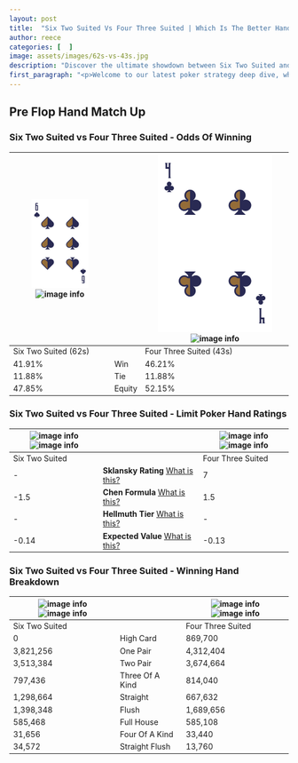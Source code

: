 ```yaml
---
layout: post
title:  "Six Two Suited Vs Four Three Suited | Which Is The Better Hand In Poker? A Complete Guide"
author: reece
categories: [  ]
image: assets/images/62s-vs-43s.jpg
description: "Discover the ultimate showdown between Six Two Suited and Four Three Suited in poker! Uncover the odds, strategies, and scenarios where one hand triumphs over the other. Get ready to up your poker game with this thrilling analysis."
first_paragraph: "<p>Welcome to our latest poker strategy deep dive, where we're pitting two distinct hands against each other in a high-stakes showdown: Six Two Suited vs Four Three Suited.</p><p>In the dynamic world of poker, every decision counts, and knowing which hand holds the upper hand is key to your success at the table.</p><p>In this article, we'll dissect these two hands, explore the scenarios where one dominates the other, and equip you with the knowledge to make strategic choices that can tip the odds in your favor.</p><p>Get ready to unravel the intriguing dynamics of these poker hands and elevate your game to new heights.</p>"
---
```




[comment]: # (sp0)

## Pre Flop Hand Match Up

<div class="table hand-ratings" markdown="1"> 



### Six Two Suited vs Four Three Suited - Odds Of Winning


    
| ![image info](assets/images/hand1/6.png) ![image info](assets/images/hand1/2s.png) |  | ![image info](assets/images/hand2/4.png) ![image info](assets/images/hand2/3s.png) |
| -------- | -------- | -------- |
| Six Two Suited (62s) |  | Four Three Suited (43s) |
| 41.91% | Win | 46.21% |
| 11.88% | Tie | 11.88% |
| 47.85% | Equity | 52.15% |




[comment]: # (sp1)



### Six Two Suited vs Four Three Suited - Limit Poker Hand Ratings


    
| ![image info](https://www.riverpairs.com/assets/images/hand1/6.png) ![image info](https://www.riverpairs.com/assets/images/hand1/2s.png) |  | ![image info](https://www.riverpairs.com/assets/images/hand2/4.png) ![image info](https://www.riverpairs.com/assets/images/hand2/3s.png) |
| -------- | -------- | -------- |
| Six Two Suited |  | Four Three Suited |
| - | **Sklansky Rating** [What is this?](/sklansky-rating-explained) | 7 |
| -1.5 | **Chen Formula** [What is this?](/chen-formula-explained) | 1.5 |
| - | **Hellmuth Tier** [What is this?](/Hellmuth-tier-explained) | - |
| -0.14 | **Expected Value** [What is this?](/expected-value-explained) | -0.13 |




[comment]: # (sp2)



### Six Two Suited vs Four Three Suited - Winning Hand Breakdown


    
| ![image info](https://www.riverpairs.com/assets/images/hand1/6.png) ![image info](https://www.riverpairs.com/assets/images/hand1/2s.png) |  | ![image info](https://www.riverpairs.com/assets/images/hand2/4.png) ![image info](https://www.riverpairs.com/assets/images/hand2/3s.png) |
| -------- | -------- | -------- |
| Six Two Suited |  | Four Three Suited |
| 0 | High Card | 869,700 |
| 3,821,256 | One Pair | 4,312,404 |
| 3,513,384 | Two Pair | 3,674,664 |
| 797,436 | Three Of A Kind | 814,040 |
| 1,298,664 | Straight | 667,632 |
| 1,398,348 | Flush | 1,689,656 |
| 585,468 | Full House | 585,108 |
| 31,656 | Four Of A Kind | 33,440 |
| 34,572 | Straight Flush | 13,760 |




[comment]: # (sp3)



</div>

[comment]: # (sp4)



[comment]: # (sp5)

